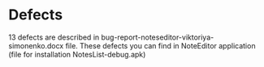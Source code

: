 # Defects
13 defects are described in bug-report-noteseditor-viktoriya-simonenko.docx file. These defects you can find in NoteEditor application (file for installation NotesList-debug.apk)
